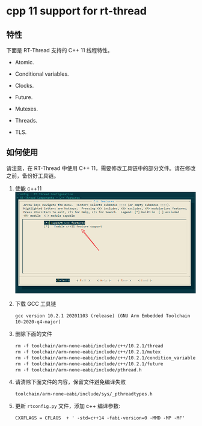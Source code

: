 # cpp 11 support for rt-thread

## 特性

下面是 RT-Thread 支持的 C++ 11 线程特性。

- Atomic.
- Conditional variables.

- Clocks.
- Future.
- Mutexes.
- Threads.
- TLS.

## 如何使用

请注意，在 RT-Thread 中使用 C++ 11，需要修改工具链中的部分文件。请在修改之前，备份好工具链。

1. 使能 c++11
   ![](figures/Snipaste_2021-09-02_16-00-09.png)

2. 下载 GCC 工具链

   ```shell
   gcc version 10.2.1 20201103 (release) (GNU Arm Embedded Toolchain 10-2020-q4-major)
   ```

3. 删除下面的文件

   ```shell
   rm -f toolchain/arm-none-eabi/include/c++/10.2.1/thread
   rm -f toolchain/arm-none-eabi/include/c++/10.2.1/mutex
   rm -f toolchain/arm-none-eabi/include/c++/10.2.1/condition_variable
   rm -f toolchain/arm-none-eabi/include/c++/10.2.1/future
   rm -f toolchain/arm-none-eabi/include/pthread.h
   ```

4. 请清除下面文件的内容，保留文件避免编译失败

   ```shell
   toolchain/arm-none-eabi/include/sys/_pthreadtypes.h
   ```

5. 更新 `rtconfig.py` 文件，添加 c++ 编译参数:

   ```shell
   CXXFLAGS = CFLAGS  + ' -std=c++14 -fabi-version=0 -MMD -MP -MF'
   ```
